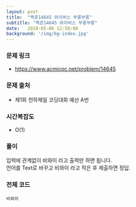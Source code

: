```yaml
---
layout: post
title:  "백준14645 와이버스 부릉부릉"
subtitle: "백준14645 와이버스 부릉부릉"
date:   2018-05-06 12:50:00
background: '/img/bg-index.jpg'
---
```


### 문제 링크
* https://www.acmicpc.net/problem/14645

### 문제 출처
* 제1회 천하제일 코딩대회 예선 A번

### 시간복잡도
* O(1)

### 풀이
입력에 관계없이 비와이 라고 출력만 하면 됩니다.<br>
언어를 Text로 바꾸고 비와이 라고 적은 후 제출하면 정답.

### 전체 코드
```
비와이
```
